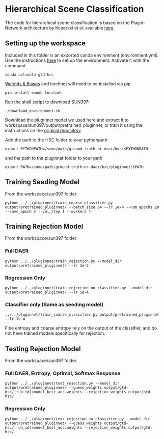 # Hierarchical Scene Classification
The code for hierarchical scene classification is based on the Plugin-Network architecture by Koperski et al. available [here](https://github.com/tooploox/plugin-networks).

## Setting up the workspace
Included in this folder is an exported conda environment (environment.yml). Use the instructions [here](https://docs.conda.io/projects/conda/en/latest/user-guide/tasks/manage-environments.html#creating-an-environment-from-an-environment-yml-file) to set up the environment. Activate it with the command:

    conda activate gtd-hsc

[Weights & Biases](http://wandb.com) and torchnet will need to be installed via pip:

    pip install wandb torchnet

   
Run the shell script to download SUN397:

    ./download_environment.sh
Download the pluginnet model we used [here](https://drive.google.com/drive/folders/1IwUOCCwhfAG0mGOysIAL0RCvN8rsJ-Z0?usp=sharing) and extract it to workspace/sun397/output/pretrained_pluginnet, or train it using the instructions on the [original repository](https://github.com/tooploox/plugin-networks).

Add the path to the HSC folder to your pythonpath:

    export PYTHONPATH=/some/path/ground-truth-or-daer/hsc:$PYTHONPATH

and the path to the pluginnet folder to your path:

    export PATH=/some/path/ground-truth-or-daer/hsc/pluginnet:$PATH


## Training Seeding Model
From the workspace/sun397 folder:

    python ../../pluginnet/train_coarse_classifier.py output/pretrained_pluginnet/ --batch_size 64 --lr 1e-4 --num_epochs 20 --save_epoch 5 --val_step 1 --workers 4

## Training Rejection Model
From the workspace/sun397 folder:

### Full DAER
    python ../../pluginnet/train_rejection.py --model_dir output/pretrained_pluginnet/ --lr 1e-5

### Regression Only
    python ../../pluginnet/train_rejection_no_classifier.py --model_dir output/pretrained_pluginnet/ --lr 1e-4

### Classifier only (Same as seeding model)

    ../../pluginnet/train_coarse_classifier.py output/pretrained_pluginnet --lr 1e-4

Fine entropy and coarse entropy rely on the output of the classifier, and do not have trained models specifically for rejection.

## Testing Rejection Model
From the workspace/sun397 folder.
### Full DAER, Entropy, Optimal, Softmax Response

    python ../../pluginnet/test_rejection.py --model_dir output/pretrained_pluginnet/ --guess_weights output/gtd-hsc/[run_id]/model_best_acc.weights --rejection_weights output/gtd-hsc/

### Regression Only

    python ../../pluginnet/test_rejection_no_classifier.py --model_dir output/pretrained_pluginnet/ --guess_weights output/gtd-hsc/[run_id]/model_best_acc.weights --rejection_weights output/gtd-hsc/
